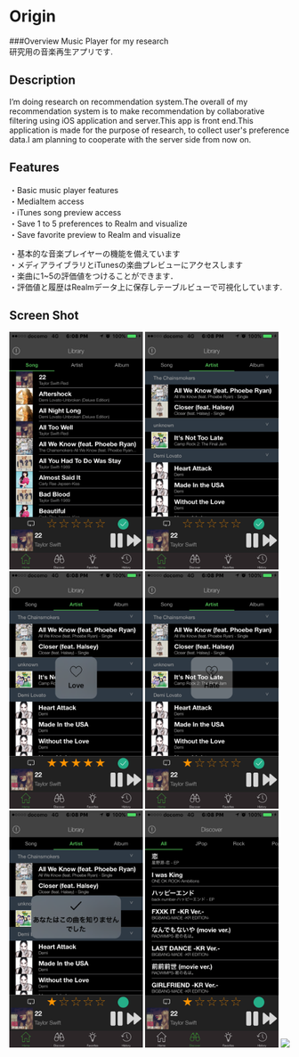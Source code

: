 # Origin

###Overview
Music Player for my research  
研究用の音楽再生アプリです.  

## Description
I’m doing research on recommendation system.The overall of my recommendation system is to make recommendation by collaborative filtering using iOS application and server.This app is front end.This application is made for the purpose of research, to collect user's preference data.I am planning to cooperate with the server side from now on.

## Features
・Basic music player features  
・MediaItem access  
・iTunes song preview access  
・Save 1 to 5 preferences to Realm and visualize  
・Save favorite preview to Realm and visualize  

・基本的な音楽プレイヤーの機能を備えています  
・メディアライブラリとiTunesの楽曲プレビューにアクセスします  
・楽曲に1~5の評価値をつけることができます．  
・評価値と履歴はRealmデータ上に保存しテーブルビューで可視化しています.  

## Screen Shot
<img src="https://github.com/uesmgn/Origin/blob/Origin1.6/Origin/IMG_0842.PNG?raw=true" width="240px">
<img src="https://github.com/uesmgn/Origin/blob/Origin1.6/Origin/IMG_0843.PNG?raw=true" width="240px">
<img src="https://github.com/uesmgn/Origin/blob/Origin1.6/Origin/IMG_0844.PNG?raw=true" width="240px">
<img src="https://github.com/uesmgn/Origin/blob/Origin1.6/Origin/IMG_0845.PNG?raw=true" width="240px">
<img src="https://github.com/uesmgn/Origin/blob/Origin1.6/Origin/IMG_0846.PNG?raw=true" width="240px">
<img src="https://github.com/uesmgn/Origin/blob/Origin1.6/Origin/IMG_0847.PNG?raw=true" width="240px">
<img src="https://github.com/uesmgn/Origin/blob/Origin1.6/Origin/IMG_08468.PNG?raw=true" width="240px">

